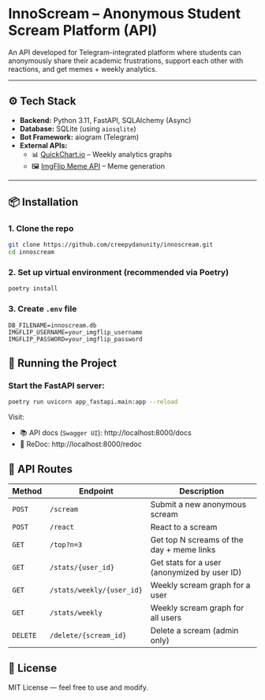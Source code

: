 # InnoScream – Anonymous Student Scream Platform (API)

An API developed for Telegram-integrated platform where students can anonymously share their academic frustrations, support each other with reactions, and get memes + weekly analytics.

---

## ⚙️ Tech Stack

- **Backend:** Python 3.11, FastAPI, SQLAlchemy (Async)
- **Database:** SQLite (using `aiosqlite`)
- **Bot Framework:** aiogram (Telegram)
- **External APIs:**  
  - 📊 [QuickChart.io](https://quickchart.io/) – Weekly analytics graphs  
  - 🖼️ [ImgFlip Meme API](https://imgflip.com/api) – Meme generation

---

## 📦 Installation

### 1. Clone the repo

```bash
git clone https://github.com/creepydanunity/innoscream.git
cd innoscream
```

### 2. Set up virtual environment (recommended via Poetry)

```bash
poetry install
```

### 3. Create `.env` file

```env
DB_FILENAME=innoscream.db
IMGFLIP_USERNAME=your_imgflip_username
IMGFLIP_PASSWORD=your_imgflip_password
```

## 🚀 Running the Project
### Start the FastAPI server:
```bash
poetry run uvicorn app_fastapi.main:app --reload
```
Visit:
- 📚 API docs (`Swagger UI`): http://localhost:8000/docs
- 📄 ReDoc: http://localhost:8000/redoc

## 📡 API Routes

| Method   | Endpoint                    | Description                                      |
|----------|-----------------------------|--------------------------------------------------|
| `POST`   | `/scream`                   | Submit a new anonymous scream                   |
| `POST`   | `/react`                    | React to a scream                               |
| `GET`    | `/top?n=3`                  | Get top N screams of the day + meme links       |
| `GET`    | `/stats/{user_id}`          | Get stats for a user (anonymized by user ID)    |
| `GET`    | `/stats/weekly/{user_id}`   | Weekly scream graph for a user                  |
| `GET`    | `/stats/weekly`             | Weekly scream graph for all users               |
| `DELETE` | `/delete/{scream_id}`       | Delete a scream (admin only)                    |

## 📜 License

MIT License — feel free to use and modify.